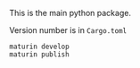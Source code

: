 This is the main python package.

Version number is in `Cargo.toml`

```
maturin develop
maturin publish
```

